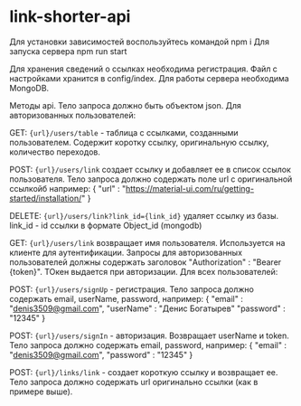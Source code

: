 # link-shorter-api
Для установки зависимостей воспользуйтесь командой npm i
Для запуска сервера npm run start

Для хранения сведений о ссылках необходима регистрация.
Файл с настройками хранится в config/index. 
Для работы сервера необходима MongoDB.

Методы api.
Тело запроса должно быть объектом json.
Для авторизованных пользователей:

GET: `{url}/users/table` - таблица с ссылками, созданными пользователем. 
Содержит коротку ссылку, оригинальную ссылку, количество переходов.

POST:  `{url}/users/link` создает ссылку и добавляет ее в список ссылок пользователя. 
Тело запроса должно содержать поле url с оригинальной ссылкойб например:
{
	"url" : "https://material-ui.com/ru/getting-started/installation/"
}

DELETE:  `{url}/users/link?link_id={link_id}` удаляет ссылку из базы. link_id - id ссылки в формате Object_id (mongodb)
 

GET: `{url}/users/link` возвращает имя пользователя. Используется на клиенте для аутентификации.
Запросы для авторизованных пользователей должны содержать заголовок "Authorization" : "Bearer {token}". ТОкен выдается при авторизации.
Для всех пользователей: 

POST: `{url}/users/signUp` - регистрация. Тело запроса должно содержать email, userName, password, например: 
{
	"email" : "denis3509@gmail.com",
	"userName" : "Денис Богатырев"
	"password" : "12345"
}

POST: `{url}/users/signIn` - авторизация. Возвращает userName и token. Тело запроса должно содержать email, password, например: 
{
	"email" : "denis3509@gmail.com",
	"password" : "12345"
}
 
POST: `{url}/links/link` - создает короткую ссылку и возвращает ее. 
Тело запроса должно содержать url оригинально ссылки (как в примере выше).

